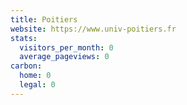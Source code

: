 ```yaml
---
title: Poitiers
website: https://www.univ-poitiers.fr
stats:
  visitors_per_month: 0
  average_pageviews: 0
carbon:
  home: 0
  legal: 0
---
```

